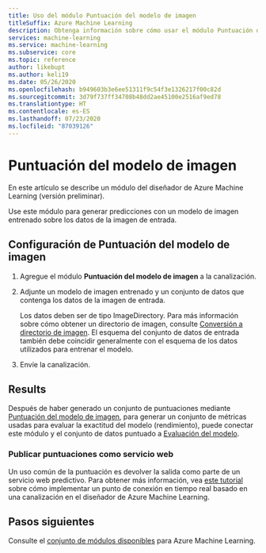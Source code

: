```yaml
---
title: Uso del módulo Puntuación del modelo de imagen
titleSuffix: Azure Machine Learning
description: Obtenga información sobre cómo usar el módulo Puntuación del modelo de imagen en Azure Machine Learning para generar predicciones mediante un modelo de imagen entrenado.
services: machine-learning
ms.service: machine-learning
ms.subservice: core
ms.topic: reference
author: likebupt
ms.author: keli19
ms.date: 05/26/2020
ms.openlocfilehash: b949603b3e6ee51311f9c54f3e1326217f00c82d
ms.sourcegitcommit: 3d79f737ff34708b48dd2ae45100e2516af9ed78
ms.translationtype: HT
ms.contentlocale: es-ES
ms.lasthandoff: 07/23/2020
ms.locfileid: "87039126"
---
```

# <a name="score-image-model"></a>Puntuación del modelo de imagen

En este artículo se describe un módulo del diseñador de Azure Machine Learning (versión preliminar).

Use este módulo para generar predicciones con un modelo de imagen entrenado sobre los datos de la imagen de entrada.

## <a name="how-to-configure-score-image-model"></a>Configuración de Puntuación del modelo de imagen

1. Agregue el módulo **Puntuación del modelo de imagen** a la canalización.

2. Adjunte un modelo de imagen entrenado y un conjunto de datos que contenga los datos de la imagen de entrada. 

    Los datos deben ser de tipo ImageDirectory. Para más información sobre cómo obtener un directorio de imagen, consulte [Conversión a directorio de imagen](convert-to-image-directory.md). El esquema del conjunto de datos de entrada también debe coincidir generalmente con el esquema de los datos utilizados para entrenar el modelo.

3. Envíe la canalización.

## <a name="results"></a>Results

Después de haber generado un conjunto de puntuaciones mediante [Puntuación del modelo de imagen](score-image-model.md), para generar un conjunto de métricas usadas para evaluar la exactitud del modelo (rendimiento), puede conectar este módulo y el conjunto de datos puntuado a [Evaluación del modelo](evaluate-model.md). 

### <a name="publish-scores-as-a-web-service"></a>Publicar puntuaciones como servicio web

Un uso común de la puntuación es devolver la salida como parte de un servicio web predictivo. Para obtener más información, vea [este tutorial](https://docs.microsoft.com/azure/machine-learning/tutorial-designer-automobile-price-deploy) sobre cómo implementar un punto de conexión en tiempo real basado en una canalización en el diseñador de Azure Machine Learning.

## <a name="next-steps"></a>Pasos siguientes

Consulte el [conjunto de módulos disponibles](module-reference.md) para Azure Machine Learning. 
